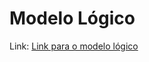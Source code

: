 # Modelo Lógico

Link: [Link para o modelo lógico](https://app.brmodeloweb.com/#!/publicview/6899cda365a5325b65d1c602)
